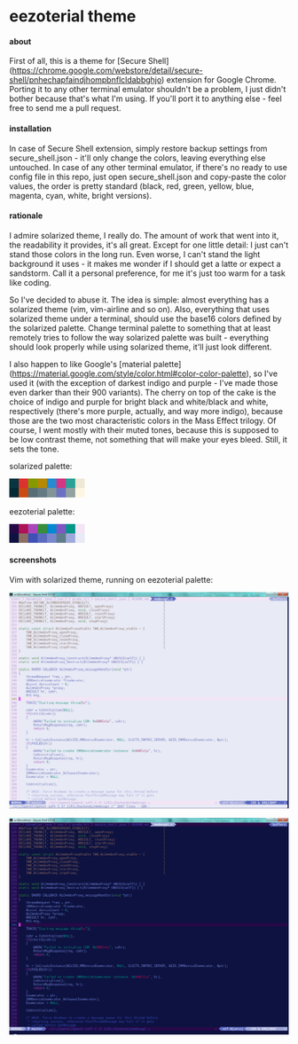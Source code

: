 eezoterial theme
================

#### about ####

First of all, this is a theme for [Secure Shell] (<https://chrome.google.com/webstore/detail/secure-shell/pnhechapfaindjhompbnflcldabbghjo>) extension for Google Chrome. Porting it to any other terminal emulator shouldn't be a problem, I just didn't bother because that's what I'm using. If you'll port it to anything else - feel free to send me a pull request.

#### installation ####

In case of Secure Shell extension, simply restore backup settings from secure_shell.json - it'll only change the colors, leaving everything else untouched.
In case of any other terminal emulator, if there's no ready to use config file in this repo, just open secure_shell.json and copy-paste the color values, the order is pretty standard (black, red, green, yellow, blue, magenta, cyan, white, bright versions).

#### rationale ####

I admire solarized theme, I really do. The amount of work that went into it, the readability it provides, it's all great. Except for one little detail: I just can't stand those colors in the long run. Even worse, I can't stand the light background it uses - it makes me wonder if I should get a latte or expect a sandstorm. Call it a personal preference, for me it's just too warm for a task like coding.

So I've decided to abuse it. The idea is simple: almost everything has a solarized theme (vim, vim-airline and so on). Also, everything that uses solarized theme under a terminal, should use the base16 colors defined by the solarized palette. Change terminal palette to something that at least remotely tries to follow the way solarized palette was built - everything should look properly while using solarized theme, it'll just look different.

I also happen to like Google's [material palette] (<https://material.google.com/style/color.html#color-color-palette>), so I've used it (with the exception of darkest indigo and purple - I've made those even darker than their 900 variants). The cherry on top of the cake is the choice of indigo and purple for bright black and white/black and white, respectively (there's more purple, actually, and way more indigo), because those are the two most characteristic colors in the Mass Effect trilogy. Of course, I went mostly with their muted tones, because this is supposed to be low contrast theme, not something that will make your eyes bleed. Still, it sets the tone.

solarized palette:

![solarized](/images/base16_solarized.png?raw=true)

eezoterial palette:

![eezoterial](/images/base16_eezoterial.png?raw=true)

#### screenshots ####

Vim with solarized theme, running on eezoterial palette:

![light](/images/eezoterial_vim_light.png?raw=true)

![dark](/images/eezoterial_vim_dark.png?raw=true)
